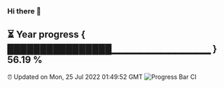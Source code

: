### Hi there 👋
⏳ Year progress { ████████████████▁▁▁▁▁▁▁▁▁▁▁▁▁▁ } 56.19 %
---
⏰ Updated on Mon, 25 Jul 2022 01:49:52 GMT
![Progress Bar CI](https://github.com/liununu/liununu/workflows/Progress%20Bar%20CI/badge.svg)
